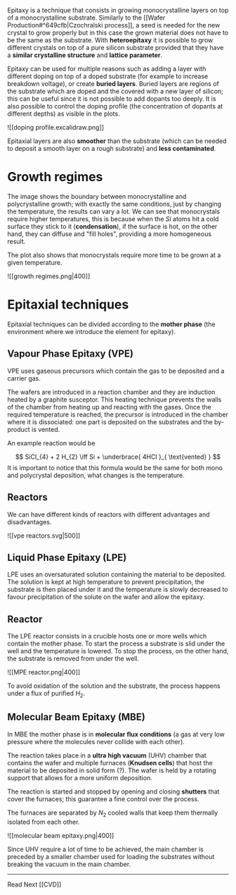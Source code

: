 Epitaxy is a technique that consists in growing monocrystalline layers on top of a monocrystalline substrate. Similarly to the [[Wafer Production#^649cfb|Czochralski process]], a seed is needed for the new crystal to grow properly but in this case the grown material does not have to be the same as the substrate. With **heteroepitaxy** it is possible to grow different crystals on top of a pure silicon substrate provided that they have a **similar crystalline structure** and **lattice parameter**.

Epitaxy can be used for multiple reasons such as adding a layer with different doping on top of a doped substrate (for example to increase breakdown voltage), or create **buried layers**. Buried layers are regions of the substrate which are doped and the covered with a new layer of silicon; this can be useful since it is not possible to add dopants too deeply. It is also possible to control the doping profile (the concentration of dopants at different depths) as visible in the plots.

![[doping profile.excalidraw.png]]

Epitaxial layers are also **smoother** than the substrate (which can be needed to deposit a smooth layer on a rough substrate) and **less contaminated**.

# Growth regimes

The image shows the boundary between monocrystalline and polycrystalline growth; with exactly the same conditions, just by changing the temperature, the results can vary a lot. We can see that monocrystals require higher temperatures, this is because when the $Si$ atoms hit a cold surface they stick to it (**condensation**), if the surface is hot, on the other hand, they can diffuse and "fill holes", providing a more homogeneous result. 

The plot also shows that monocrystals require more time to be grown at a given temperature.

![[growth regimes.png|400]]

# Epitaxial techniques

Epitaxial techniques can be divided according to the **mother phase** (the environment where we introduce the element for epitaxy).

## Vapour Phase Epitaxy (VPE)

VPE uses gaseous precursors which contain the gas to be deposited and a carrier gas. 

The wafers are introduced in a reaction chamber and they are induction heated by a graphite susceptor. This heating technique prevents the walls of the chamber from heating up and reacting with the gases.
Once the required temperature is reached, the precursor is introduced in the chamber where it is dissociated: one part is deposited on the substrates and the by-product is vented. 

An example reaction would be 

$$
SiCl_{4} + 2 H_{2} \iff Si + \underbrace{ 4HCl }_{ \text{vented} }
$$
It is important to notice that this formula would be the same for both mono and polycrystal deposition, what changes is the temperature.

## Reactors

We can have different kinds of reactors with different advantages and disadvantages.

![[vpe reactors.svg|500]]
## Liquid Phase Epitaxy (LPE)

LPE uses an oversaturated solution containing the material to be deposited. The solution is kept at high temperature to prevent precipitation, the substrate is then placed under it and the temperature is slowly decreased to favour precipitation of the solute on the wafer and allow the epitaxy.

## Reactor

The LPE reactor consists in a crucible hosts one or more wells which contain the mother phase. To start the process a substrate is slid under the well and the temperature is lowered. To stop the process, on the other hand, the substrate is removed from under the well.

![[MPE reactor.png|400]]

To avoid oxidation of the solution and the substrate, the process happens under a flux of purified $H_{2}$.

## Molecular Beam Epitaxy (MBE)

In MBE the mother phase is in **molecular flux conditions** (a gas at very low pressure where the molecules never collide with each other).

The reaction takes place in a **ultra high vacuum** (UHV) chamber that contains the wafer and multiple furnaces (**Knudsen cells**) that host the material to be deposited in solid form (?). The wafer is held by a rotating support that allows for a more uniform deposition.

The reaction is started and stopped by opening and closing **shutters** that cover the furnaces; this guarantee a fine control over the process.

The furnaces are separated by $N_{2}$ cooled walls that keep them thermally isolated from each other.

![[molecular beam epitaxy.png|400]]

Since UHV require a lot of time to be achieved, the main chamber is preceded by a smaller chamber used for loading the substrates without breaking the vacuum in the main chamber.

---

Read Next [[CVD]]